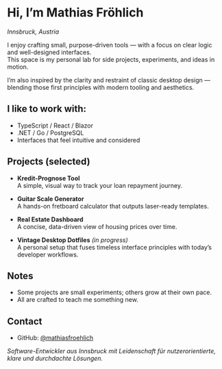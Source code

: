 # Hi, I’m Mathias Fröhlich  
_Innsbruck, Austria_

I enjoy crafting small, purpose-driven tools — with a focus on clear logic and well-designed interfaces.  
This space is my personal lab for side projects, experiments, and ideas in motion.

I’m also inspired by the clarity and restraint of classic desktop design — blending those first principles with modern tooling and aesthetics.



## I like to work with:
- TypeScript / React / Blazor  
- .NET / Go / PostgreSQL  
- Interfaces that feel intuitive and considered



## Projects (selected)
- **Kredit-Prognose Tool**  
  A simple, visual way to track your loan repayment journey.

- **Guitar Scale Generator**  
  A hands-on fretboard calculator that outputs laser-ready templates.

- **Real Estate Dashboard**  
  A concise, data-driven view of housing prices over time.

- **Vintage Desktop Dotfiles** *(in progress)*  
  A personal setup that fuses timeless interface principles with today’s developer workflows.



## Notes
- Some projects are small experiments; others grow at their own pace.  
- All are crafted to teach me something new.



## Contact
- GitHub: [@mathiasfroehlich](https://github.com/mathiasfroehlich)  



*Software-Entwickler aus Innsbruck mit Leidenschaft für nutzerorientierte, klare und durchdachte Lösungen.*